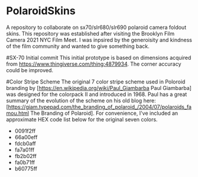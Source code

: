 # PolaroidSkins
A repository to collaborate on sx70/slr680/slr690 polaroid camera foldout skins. This repository was established after visiting the Brooklyn Film Camera 2021 NYC Film Meet. I was inpsired by the generoisity and kindness of the film community and wanted to give something back. 

#SX-70 Initial commit 
This initial prototype is based on dimensions acquired from https://www.thingiverse.com/thing:4879934. The corner accuracy could be improved.

#Color Stripe Scheme
The original 7 color stripe scheme used in Poloroid branding by [https://en.wikipedia.org/wiki/Paul_Giambarba
 Paul Giambarba] was designed for the colorpack II and introduced in 1968. Paul has a great summary of the evolution of the scheme on his old blog here:
 [https://giam.typepad.com/the_branding_of_polaroid_/2004/07/polaroids_famou.html The Branding of Polaroid]. For convenience, I've included an approximate HEX code list below for the original seven colors.
 
- 0091f2ff
- 66a00eff
- fdcb0aff
- fa7a01ff
- fb2b02ff
- fa0b71ff
- b60775ff

